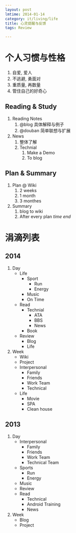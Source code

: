 ```yaml
---
layout: post
lmtime: 2014-01-14
category: it/living/life
title: 心灵提醒与反馈
tags: Review

---
```


# 个人习惯与性格
1. 自爱, 爱人
2. 不逃避, 勇面对
3. 重质量, 再数量
4. 管住自己的好奇心

## Reading & Study
1. Reading Notes
    1. @blog 具体解释与例子
    2. @douban 简单联想与扩展
2. News
    1. 整体了解
    2. Technial
        1. Make a Demo
        2. To blog

## Plan & Summary
1. Plan @ Wiki
    1. 2 weeks
    2. 1 month
    3. 3 monthes
2. Summary
    1. blog to wiki
    2. After every plan *time end*

# 涓滴列表

## 2014
1. Day
    - Life
        - Sport
            - Run
            - Energy
        - Music
        - On Time
    - Read
        - Technial
            - ATA
            - BBS
            - News
        - Book
    - Review
        - Blog
        - Life
2. Week
    - Wiki
    - Project
    - Interpersonal
        - Family
        - Friends
        - Work Team
        - Technical
    - Life
        - Movie
        - SPA
        - Clean house

## 2013
1. Day
    - Interpersonal
        - Family
        - Friends
        - Work Team
        - Technical Team
    - Sports
        - Run
        - Energy
    - Music
    - Review
    - Read
        - Technical
        - Android Training
        - News
2. Week
    - Blog
    - Project
